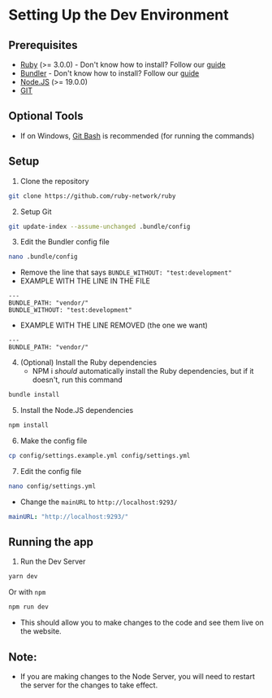 # Setting Up the Dev Environment

## Prerequisites 
- [Ruby](https://www.ruby-lang.org/en/downloads/) (>= 3.0.0) - Don't know how to install? Follow our [guide](../install-ruby.md)
- [Bundler](https://bundler.io/) - Don't know how to install? Follow our [guide](../install-ruby.md)
- [Node.JS](https://nodejs.org/en/) (>= 19.0.0)
- [GIT](https://git-scm.com/downloads)

## Optional Tools 
- If on Windows, [Git Bash](https://git-scm.com/downloads) is recommended (for running the commands) 

## Setup
1. Clone the repository
```bash
git clone https://github.com/ruby-network/ruby 
```
2. Setup Git 
```bash 
git update-index --assume-unchanged .bundle/config
```
3. Edit the Bundler config file
```bash 
nano .bundle/config
```
- Remove the line that says `BUNDLE_WITHOUT: "test:development"`
- EXAMPLE WITH THE LINE IN THE FILE
```config
---
BUNDLE_PATH: "vendor/"
BUNDLE_WITHOUT: "test:development"
```
- EXAMPLE WITH THE LINE REMOVED (the one we want)
```config
---
BUNDLE_PATH: "vendor/"
```

4. (Optional) Install the Ruby dependencies
    - NPM i *should* automatically install the Ruby dependencies, but if it doesn't, run this command
```bash
bundle install 
```
5. Install the Node.JS dependencies
```bash
npm install
```
6. Make the config file
```bash 
cp config/settings.example.yml config/settings.yml
```
7. Edit the config file
```bash 
nano config/settings.yml
```
- Change the `mainURL` to `http://localhost:9293/`
```yaml
mainURL: "http://localhost:9293/"
```

## Running the app
1. Run the Dev Server
```bash 
yarn dev
```
Or with `npm`
```bash 
npm run dev
```
- This should allow you to make changes to the code and see them live on the website. 
## Note: 
- If you are making changes to the Node Server, you will need to restart the server for the changes to take effect.
